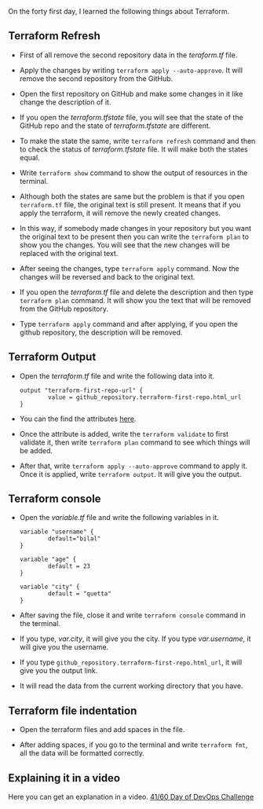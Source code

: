 On the forty first day, I learned the following things about Terraform.

## Terraform Refresh

- First of all remove the second repository data in the *teraform.tf* file.

- Apply the changes by writing `terraform apply --auto-approve`. It will remove the second repository from the GitHub.

- Open the first repository on GitHub and make some changes in it like change the description of it.

- If you open the *terraform.tfstate* file, you will see that the state of the GitHub repo and the state of *terraform.tfstate* are different.

- To make the state the same, write `terraform refresh` command and then to check the status of *terraform.tfstate* file. It will make both the states equal. 

- Write `terraform show` command to show the output of resources in the terminal.

- Although both the states are same but the problem is that if you open `terraform.tf` file, the original text is still present. It means that if you apply the terraform, it will remove the newly created changes.

- In this way, if somebody made changes in your repository but you want the original text to be present then you can write the `terraform plan` to show you the changes. You will see that the new changes will be replaced with the original text.

- After seeing the changes, type `terraform apply` command. Now the changes will be reversed and back to the original text.

- If you open the *terraform.tf* file and delete the description and then type `terraform plan` command. It will show you the text that will be removed from the GitHub repository.

- Type `terraform apply` command and after applying, if you open the github repository, the description will be removed.

## Terraform Output

- Open the *terraform.tf* file and write the following data into it.

      output "terraform-first-repo-url" {
              value = github_repository.terraform-first-repo.html_url
      }

- You can the find the attributes [here](https://registry.terraform.io/providers/integrations/github/latest/docs/resources/repository).

- Once the attribute is added, write the `terraform validate` to first validate it, then write `terraform plan` command to see which things will be added.

- After that, write `terraform apply --auto-approve` command to apply it. Once it is applied, write `terraform output`. It will give you the output.

## Terraform console

- Open the *variable.tf* file and write the following variables in it.

      variable "username" {
              default="bilal"
      }

      variable "age" {
              default = 23
      }

      variable "city" {
              default = "quetta"
      }

- After saving the file, close it and write `terraform console` command in the terminal.

- If you type, *var.city*, it will give you the city. If you type *var.username*, it will give you the username.

- If you type `github_repository.terraform-first-repo.html_url`, it will give you the output link.

- It will read the data from the current working directory that you have.

## Terraform file indentation

- Open the terraform files and add spaces in the file.

- After adding spaces, if you go to the terminal and write `terraform fmt`, all the data will be formatted correctly.

## **Explaining it in a video**

Here you can get an explanation in a video. [41/60 Day of DevOps Challenge](https://www.youtube.com/watch?v=C4wProJIy40&list=PLptbpfKzsc3BtEki4tHQm5Xmpj8w1_JlM&index=39)